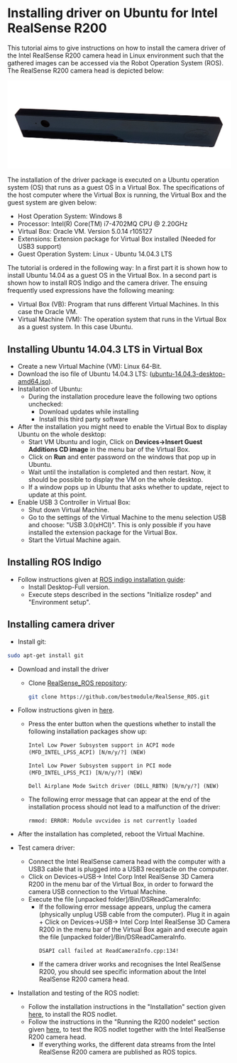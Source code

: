 # Installing driver on Ubuntu for Intel RealSense R200

This tutorial aims to give instructions on how to install the camera driver of the Intel RealSense R200 camera head in Linux environment such that the gathered images can be accessed via the Robot Operation System (ROS).
The RealSense R200 camera head is depicted below:

![Intel Realsense Camera front view](../../assets/hardware/sensors/realsense/intel_realsense.png)

The installation of the driver package is executed on a Ubuntu operation system (OS) that runs as a guest OS in a Virtual Box. The specifications of the host computer where the Virtual Box is running, the Virtual Box  and the guest system are given below:

- Host Operation System: Windows 8
- Processor: Intel(R) Core(TM) i7-4702MQ CPU @ 2.20GHz
- Virtual Box: Oracle VM. Version 5.0.14 r105127
- Extensions: Extension package for Virtual Box installed (Needed for USB3 support)
- Guest Operation System: Linux - Ubuntu 14.04.3 LTS

The tutorial is ordered in the following way: In a first part it is shown how to install Ubuntu 14.04 as a guest OS in the Virtual Box. In a second part is shown how to install ROS Indigo and the camera driver. The  ensuing frequently used expressions have the following meaning:
- Virtual Box (VB): Program that runs different Virtual Machines. In this case the Oracle VM.
- Virtual Machine (VM): The operation system that runs in the Virtual Box as a guest system. In this case Ubuntu.

## Installing Ubuntu 14.04.3 LTS in Virtual Box

- Create a new Virtual Machine (VM): Linux 64-Bit.
- Download the iso file of Ubuntu 14.04.3 LTS: ([ubuntu-14.04.3-desktop-amd64.iso](http://www.ubuntu.com/download/desktop)).
- Installation of Ubuntu:
  - During the installation procedure leave the following two options unchecked:
    - Download updates while installing 
    - Install this third party software
- After the installation you might need to enable the Virtual Box to display Ubuntu on the whole desktop:
  -  Start VM Ubuntu and login, Click on **Devices->Insert Guest Additions CD image** in the menu bar of the Virtual Box.
  -  Click on **Run** and enter password on the windows that pop up in Ubuntu.
  -  Wait until the installation is completed and then restart. Now, it should be possible to display the VM on the whole desktop.
  -  If a window pops up in Ubuntu that asks whether to update, reject to update at this point.
- Enable USB 3 Controller in Virtual Box:
  - Shut down Virtual Machine.
  - Go to the settings of the Virtual Machine to the menu selection USB and choose: "USB 3.0(xHCI)". 		This is only possible if you have installed the extension package for the Virtual Box.
  - Start the Virtual Machine again.

## Installing ROS Indigo

- Follow instructions given at [ROS indigo installation guide](http://wiki.ros.org/indigo/Installation/Ubuntu):
  - Install Desktop-Full version.
  - Execute steps described in the sections "Initialize rosdep" and "Environment setup".

## Installing camera driver

- Install git:
```bash
sudo apt-get install git
```
- Download and install the driver
  - Clone [RealSense_ROS repository](https://github.com/bestmodule/RealSense_ROS):
    ```bash
    git clone https://github.com/bestmodule/RealSense_ROS.git
    ```
- Follow instructions given in [here](https://github.com/bestmodule/RealSense_ROS/tree/master/r200_install).
  - Press the enter button when the questions whether to install the following installation packages show up:
    ```
    Intel Low Power Subsystem support in ACPI mode (MFD_INTEL_LPSS_ACPI) [N/m/y/?] (NEW)
    ```
    ```
    Intel Low Power Subsystem support in PCI mode (MFD_INTEL_LPSS_PCI) [N/m/y/?] (NEW)

    ```
    ```
    Dell Airplane Mode Switch driver (DELL_RBTN) [N/m/y/?] (NEW)
    ```
  - The following error message that can appear at the end of the installation process should not lead to a malfunction of the driver: 
    ```
    rmmod: ERROR: Module uvcvideo is not currently loaded
    ```

- After the installation has completed, reboot the Virtual Machine.

- Test camera driver:
  - Connect the Intel RealSense camera head with the computer with a USB3 cable that is plugged into a USB3 receptacle on the computer.
  - Click on Devices->USB-> Intel Corp Intel RealSense 3D Camera R200 in the menu bar of the Virtual Box, in order to forward the camera USB connection to the Virtual Machine.
  - Execute the file [unpacked folder]/Bin/DSReadCameraInfo:
    - If the following error message appears, unplug the camera (physically unplug USB cable from the computer). Plug it in again + Click on Devices->USB-> Intel Corp Intel RealSense 3D Camera R200 in the menu bar of the Virtual Box again and execute again the file [unpacked folder]/Bin/DSReadCameraInfo.
      ```
      DSAPI call failed at ReadCameraInfo.cpp:134!
      ```
    - If the camera driver works and recognises the Intel RealSense R200, you should see specific information about the Intel RealSense R200 camera head.

- Installation and testing of the ROS nodlet:
  - Follow the installation instructions in the "Installation" section given [here](https://github.com/bestmodule/RealSense_ROS/blob/master/realsense_dist/2.3/doc/RealSense-ROS-R200-nodelet.md), to install the ROS nodlet.
  - Follow the instructions in the "Running the R200 nodelet" section given [here](https://github.com/bestmodule/RealSense_ROS/blob/master/realsense_dist/2.3/doc/RealSense-ROS-R200-nodelet.md), to test the ROS nodlet together with the Intel RealSense R200 camera head.
    - If everything works, the different data streams from the Intel RealSense R200 camera are published as ROS topics.

